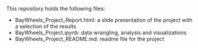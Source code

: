 This repository holds the following files:

- BayWheels_Project_Report.html: a slide presentation of the project with a selection of the results 
- BayWheels_Project.ipynb: data wrangling, analysis and visualizations 
- BayWheels_Project_README.md: readme file for the project
